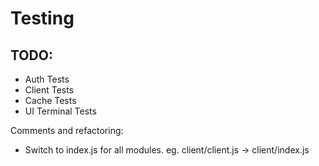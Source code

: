 # Testing

## TODO:

* Auth Tests
* Client Tests
* Cache Tests
* UI Terminal Tests

Comments and refactoring:
* Switch to index.js for all modules. eg. client/client.js -> client/index.js